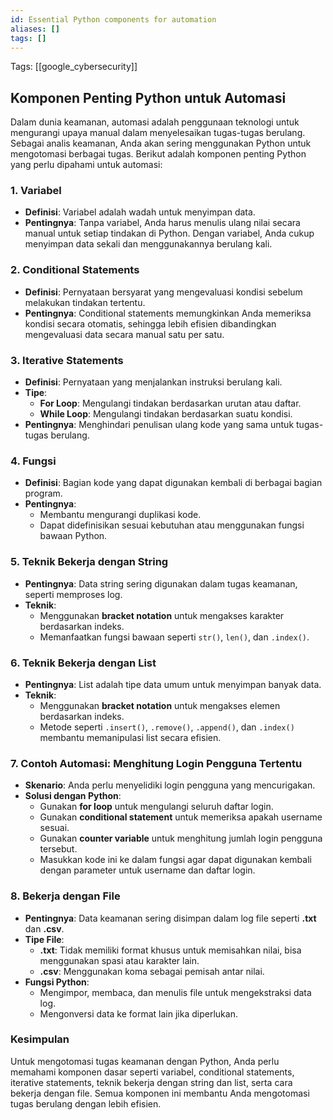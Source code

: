 ```yaml
---
id: Essential Python components for automation
aliases: []
tags: []
---
```


Tags: [[google_cybersecurity]]

## Komponen Penting Python untuk Automasi

Dalam dunia keamanan, automasi adalah penggunaan teknologi untuk mengurangi upaya manual dalam menyelesaikan tugas-tugas berulang. Sebagai analis keamanan, Anda akan sering menggunakan Python untuk mengotomasi berbagai tugas. Berikut adalah komponen penting Python yang perlu dipahami untuk automasi:

### 1. **Variabel**

- **Definisi**: Variabel adalah wadah untuk menyimpan data.
- **Pentingnya**: Tanpa variabel, Anda harus menulis ulang nilai secara manual untuk setiap tindakan di Python. Dengan variabel, Anda cukup menyimpan data sekali dan menggunakannya berulang kali.

### 2. **Conditional Statements**

- **Definisi**: Pernyataan bersyarat yang mengevaluasi kondisi sebelum melakukan tindakan tertentu.
- **Pentingnya**: Conditional statements memungkinkan Anda memeriksa kondisi secara otomatis, sehingga lebih efisien dibandingkan mengevaluasi data secara manual satu per satu.

### 3. **Iterative Statements**

- **Definisi**: Pernyataan yang menjalankan instruksi berulang kali.
- **Tipe**:
  - **For Loop**: Mengulangi tindakan berdasarkan urutan atau daftar.
  - **While Loop**: Mengulangi tindakan berdasarkan suatu kondisi.
- **Pentingnya**: Menghindari penulisan ulang kode yang sama untuk tugas-tugas berulang.

### 4. **Fungsi**

- **Definisi**: Bagian kode yang dapat digunakan kembali di berbagai bagian program.
- **Pentingnya**:
  - Membantu mengurangi duplikasi kode.
  - Dapat didefinisikan sesuai kebutuhan atau menggunakan fungsi bawaan Python.

### 5. **Teknik Bekerja dengan String**

- **Pentingnya**: Data string sering digunakan dalam tugas keamanan, seperti memproses log.
- **Teknik**:
  - Menggunakan **bracket notation** untuk mengakses karakter berdasarkan indeks.
  - Memanfaatkan fungsi bawaan seperti `str()`, `len()`, dan `.index()`.

### 6. **Teknik Bekerja dengan List**

- **Pentingnya**: List adalah tipe data umum untuk menyimpan banyak data.
- **Teknik**:
  - Menggunakan **bracket notation** untuk mengakses elemen berdasarkan indeks.
  - Metode seperti `.insert()`, `.remove()`, `.append()`, dan `.index()` membantu memanipulasi list secara efisien.

### 7. **Contoh Automasi: Menghitung Login Pengguna Tertentu**

- **Skenario**: Anda perlu menyelidiki login pengguna yang mencurigakan.
- **Solusi dengan Python**:
  - Gunakan **for loop** untuk mengulangi seluruh daftar login.
  - Gunakan **conditional statement** untuk memeriksa apakah username sesuai.
  - Gunakan **counter variable** untuk menghitung jumlah login pengguna tersebut.
  - Masukkan kode ini ke dalam fungsi agar dapat digunakan kembali dengan parameter untuk username dan daftar login.

### 8. **Bekerja dengan File**

- **Pentingnya**: Data keamanan sering disimpan dalam log file seperti **.txt** dan **.csv**.
- **Tipe File**:
  - **.txt**: Tidak memiliki format khusus untuk memisahkan nilai, bisa menggunakan spasi atau karakter lain.
  - **.csv**: Menggunakan koma sebagai pemisah antar nilai.
- **Fungsi Python**:
  - Mengimpor, membaca, dan menulis file untuk mengekstraksi data log.
  - Mengonversi data ke format lain jika diperlukan.

### **Kesimpulan**

Untuk mengotomasi tugas keamanan dengan Python, Anda perlu memahami komponen dasar seperti variabel, conditional statements, iterative statements, teknik bekerja dengan string dan list, serta cara bekerja dengan file. Semua komponen ini membantu Anda mengotomasi tugas berulang dengan lebih efisien.

